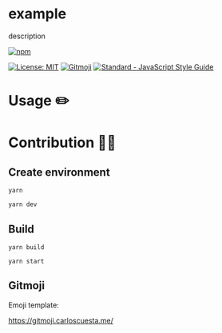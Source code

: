 # example
description

[![npm](https://img.shields.io/npm/v/motiiya/example?logo=npm&style=for-the-badge)](https://www.npmjs.com/package/motiiya/example)

[![License: MIT](https://img.shields.io/badge/License-MIT-yellow.svg)](https://opensource.org/licenses/MIT)
[![Gitmoji](https://img.shields.io/badge/gitmoji-%20%F0%9F%98%9C%20%F0%9F%98%8D-FFDD67.svg?style=flat-square)](https://gitmoji.carloscuesta.me)
[![Standard - JavaScript Style Guide](https://img.shields.io/badge/code_style-standard-brightgreen.svg)](https://standardjs.com)

# Usage ✏️

# Contribution 👨‍💻

## Create environment

```yarn```

```yarn dev```

## Build

```yarn build```

```yarn start```

## Gitmoji

Emoji template:

https://gitmoji.carloscuesta.me/
